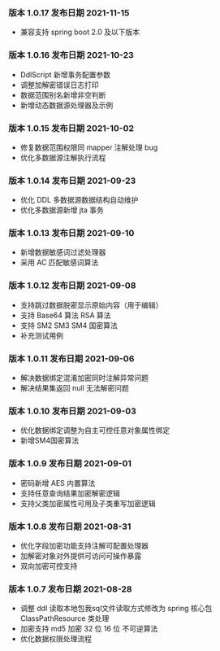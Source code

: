 
### 版本 1.0.17 发布日期 2021-11-15

- 兼容支持 spring boot 2.0 及以下版本

### 版本 1.0.16 发布日期 2021-10-23

- DdlScript 新增事务配置参数
- 调整加解密错误日志打印
- 数据范围别名新增非空判断
- 新增动态数据源处理器及示例

### 版本 1.0.15 发布日期 2021-10-02

- 修复数据范围权限同 mapper 注解处理 bug
- 优化多数据源注解执行流程

### 版本 1.0.14 发布日期 2021-09-23

- 优化 DDL 多数据源数据结构自动维护
- 优化多数据源新增 jta 事务

### 版本 1.0.13 发布日期 2021-09-10

- 新增数据敏感词过滤处理器
- 采用 AC 匹配敏感词算法

### 版本 1.0.12 发布日期 2021-09-08

- 支持跳过数据脱密显示原始内容（用于编辑）
- 支持 Base64 算法 RSA 算法
- 支持 SM2  SM3  SM4 国密算法
- 补充测试用例

### 版本 1.0.11 发布日期 2021-09-06

- 解决数据绑定混淆加密同时注解异常问题
- 解决结果集返回 null 无法解密问题

### 版本 1.0.10 发布日期 2021-09-03

- 优化数据绑定调整为自主可控任意对象属性绑定
- 新增SM4国密算法

### 版本 1.0.9 发布日期 2021-09-01

- 密码新增 AES 内置算法
- 支持任意查询结果加密解密逻辑
- 支持父类加密属性可用及子类重写加密逻辑

### 版本 1.0.8 发布日期 2021-08-31

- 优化字段加密功能支持注解可配置处理器
- 加解密对象对外提供可访问可操作暴露
- 双向加密可控支持

### 版本 1.0.7 发布日期 2021-08-28

- 调整 ddl 读取本地包我sql文件读取方式修改为 spring 核心包 ClassPathResource 类处理
- 加密支持 md5 加密 32 位 16 位 不可逆算法
- 优化数据权限处理流程
